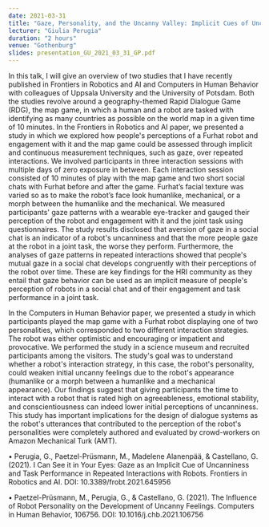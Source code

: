 ```yaml
---
date: 2021-03-31
title: "Gaze, Personality, and the Uncanny Valley: Implicit Cues of Uncanny feelings and Interaction Strategies to Overcome them"
lecturer: "Giulia Perugia"
duration: "2 hours"
venue: "Gothenburg"
slides: presentation_GU_2021_03_31_GP.pdf 
---
```

In this talk, I will give an overview of two studies that I have recently published in Frontiers in Robotics and AI and Computers in Human Behavior with colleagues of Uppsala University and the University of Potsdam. Both the studies revolve around a geography-themed Rapid Dialogue Game (RDG), the map game, in which a human and a robot are tasked with identifying as many countries as possible on the world map in a given time of 10 minutes. In the Frontiers in Robotics and AI paper, we presented a study in which we explored how people's perceptions of a Furhat robot and engagement with it and the map game could be assessed through implicit and continuous measurement techniques, such as gaze, over repeated interactions. We involved participants in three interaction sessions with multiple days of zero exposure in between. Each interaction session consisted of 10 minutes of play with the map game and two short social chats with Furhat before and after the game. Furhat’s facial texture was varied so as to make the robot’s face look humanlike, mechanical, or a morph between the humanlike and the mechanical. We measured participants' gaze patterns with a wearable eye-tracker and gauged their perception of the robot and engagement with it and the joint task using questionnaires. The study results disclosed that aversion of gaze in a social chat is an indicator of a robot's uncanniness and that the more people gaze at the robot in a joint task, the worse they perform. Furthermore, the analyses of gaze patterns in repeated interactions showed that people's mutual gaze in a social chat develops congruently with their perceptions of the robot over time. These are key findings for the HRI community as they entail that gaze behavior can be used as an implicit measure of people's perception of robots in a social chat and of their engagement and task performance in a joint task.

In the Computers in Human Behavior paper, we presented a study in which participants played the map game with a Furhat robot displaying one of two personalities, which corresponded to two different interaction strategies. The robot was either optimistic and encouraging or impatient and provocative. We performed the study in a science museum and recruited participants among the visitors. The study's goal was to understand whether a robot's interaction strategy, in this case, the robot's personality, could weaken initial uncanny feelings due to the robot's appearance (humanlike or a morph between a humanlike and a mechanical appearance). Our findings suggest that giving participants the time to interact with a robot that is rated high on agreeableness, emotional stability, and conscientiousness can indeed lower initial perceptions of uncanniness. This study has important implications for the design of dialogue systems as the robot's utterances that contributed to the perception of the robot's personalities were completely authored and evaluated by crowd-workers on Amazon Mechanical Turk (AMT).

• Perugia, G., Paetzel-Prüsmann, M., Madelene Alanenpää, & Castellano, G. (2021). I Can See it in Your Eyes: Gaze as an Implicit Cue of Uncanniness and Task Performance in Repeated Interactions with Robots. Frontiers in Robotics and AI. DOI: 10.3389/frobt.2021.645956

• Paetzel-Prüsmann, M., Perugia, G., & Castellano, G. (2021). The Influence of Robot Personality on the Development of Uncanny Feelings. Computers in Human Behavior, 106756. DOI: 10.1016/j.chb.2021.106756
